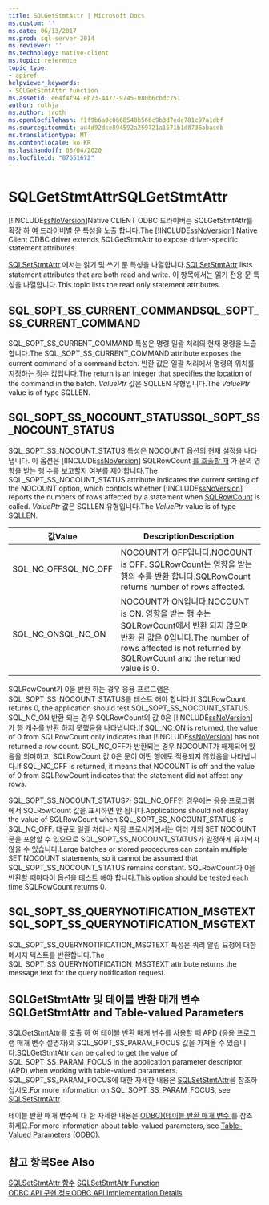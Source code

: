 ```yaml
---
title: SQLGetStmtAttr | Microsoft Docs
ms.custom: ''
ms.date: 06/13/2017
ms.prod: sql-server-2014
ms.reviewer: ''
ms.technology: native-client
ms.topic: reference
topic_type:
- apiref
helpviewer_keywords:
- SQLGetStmtAttr function
ms.assetid: e64f4f94-eb73-4477-9745-080b6cbdc751
author: rothja
ms.author: jroth
ms.openlocfilehash: f1f9b6a0c0668540b566c9b3d7ede781c97a1dbf
ms.sourcegitcommit: ad4d92dce894592a259721a1571b1d8736abacdb
ms.translationtype: MT
ms.contentlocale: ko-KR
ms.lasthandoff: 08/04/2020
ms.locfileid: "87651672"
---
```

# <a name="sqlgetstmtattr"></a><span data-ttu-id="c09e8-102">SQLGetStmtAttr</span><span class="sxs-lookup"><span data-stu-id="c09e8-102">SQLGetStmtAttr</span></span>
  <span data-ttu-id="c09e8-103">[!INCLUDE[ssNoVersion](../../includes/ssnoversion-md.md)]Native CLIENT ODBC 드라이버는 SQLGetStmtAttr를 확장 하 여 드라이버별 문 특성을 노출 합니다.</span><span class="sxs-lookup"><span data-stu-id="c09e8-103">The [!INCLUDE[ssNoVersion](../../includes/ssnoversion-md.md)] Native Client ODBC driver extends SQLGetStmtAttr to expose driver-specific statement attributes.</span></span>  
  
 <span data-ttu-id="c09e8-104">[SQLSetStmtAttr](sqlsetstmtattr.md) 에서는 읽기 및 쓰기 문 특성을 나열합니다.</span><span class="sxs-lookup"><span data-stu-id="c09e8-104">[SQLSetStmtAttr](sqlsetstmtattr.md) lists statement attributes that are both read and write.</span></span> <span data-ttu-id="c09e8-105">이 항목에서는 읽기 전용 문 특성을 나열합니다.</span><span class="sxs-lookup"><span data-stu-id="c09e8-105">This topic lists the read only statement attributes.</span></span>  
  
## <a name="sql_sopt_ss_current_command"></a><span data-ttu-id="c09e8-106">SQL_SOPT_SS_CURRENT_COMMAND</span><span class="sxs-lookup"><span data-stu-id="c09e8-106">SQL_SOPT_SS_CURRENT_COMMAND</span></span>  
 <span data-ttu-id="c09e8-107">SQL_SOPT_SS_CURRENT_COMMAND 특성은 명령 일괄 처리의 현재 명령을 노출합니다.</span><span class="sxs-lookup"><span data-stu-id="c09e8-107">The SQL_SOPT_SS_CURRENT_COMMAND attribute exposes the current command of a command batch.</span></span> <span data-ttu-id="c09e8-108">반환 값은 일괄 처리에서 명령의 위치를 지정하는 정수 값입니다.</span><span class="sxs-lookup"><span data-stu-id="c09e8-108">The return is an integer that specifies the location of the command in the batch.</span></span> <span data-ttu-id="c09e8-109">*ValuePtr* 값은 SQLLEN 유형입니다.</span><span class="sxs-lookup"><span data-stu-id="c09e8-109">The *ValuePtr* value is of type SQLLEN.</span></span>  
  
## <a name="sql_sopt_ss_nocount_status"></a><span data-ttu-id="c09e8-110">SQL_SOPT_SS_NOCOUNT_STATUS</span><span class="sxs-lookup"><span data-stu-id="c09e8-110">SQL_SOPT_SS_NOCOUNT_STATUS</span></span>  
 <span data-ttu-id="c09e8-111">SQL_SOPT_SS_NOCOUNT_STATUS 특성은 NOCOUNT 옵션의 현재 설정을 나타냅니다. 이 옵션은 [!INCLUDE[ssNoVersion](../../includes/ssnoversion-md.md)] SQLRowCount [를 호출할 때](sqlrowcount.md) 가 문의 영향을 받는 행 수를 보고할지 여부를 제어합니다.</span><span class="sxs-lookup"><span data-stu-id="c09e8-111">The SQL_SOPT_SS_NOCOUNT_STATUS attribute indicates the current setting of the NOCOUNT option, which controls whether [!INCLUDE[ssNoVersion](../../includes/ssnoversion-md.md)] reports the numbers of rows affected by a statement when [SQLRowCount](sqlrowcount.md) is called.</span></span> <span data-ttu-id="c09e8-112">*ValuePtr* 값은 SQLLEN 유형입니다.</span><span class="sxs-lookup"><span data-stu-id="c09e8-112">The *ValuePtr* value is of type SQLLEN.</span></span>  
  
|<span data-ttu-id="c09e8-113">값</span><span class="sxs-lookup"><span data-stu-id="c09e8-113">Value</span></span>|<span data-ttu-id="c09e8-114">Description</span><span class="sxs-lookup"><span data-stu-id="c09e8-114">Description</span></span>|  
|-----------|-----------------|  
|<span data-ttu-id="c09e8-115">SQL_NC_OFF</span><span class="sxs-lookup"><span data-stu-id="c09e8-115">SQL_NC_OFF</span></span>|<span data-ttu-id="c09e8-116">NOCOUNT가 OFF입니다.</span><span class="sxs-lookup"><span data-stu-id="c09e8-116">NOCOUNT is OFF.</span></span> <span data-ttu-id="c09e8-117">SQLRowCount는 영향을 받는 행의 수를 반환 합니다.</span><span class="sxs-lookup"><span data-stu-id="c09e8-117">SQLRowCount returns number of rows affected.</span></span>|  
|<span data-ttu-id="c09e8-118">SQL_NC_ON</span><span class="sxs-lookup"><span data-stu-id="c09e8-118">SQL_NC_ON</span></span>|<span data-ttu-id="c09e8-119">NOCOUNT가 ON입니다.</span><span class="sxs-lookup"><span data-stu-id="c09e8-119">NOCOUNT is ON.</span></span> <span data-ttu-id="c09e8-120">영향을 받는 행 수는 SQLRowCount에서 반환 되지 않으며 반환 된 값은 0입니다.</span><span class="sxs-lookup"><span data-stu-id="c09e8-120">The number of rows affected is not returned by SQLRowCount and the returned value is 0.</span></span>|  
  
 <span data-ttu-id="c09e8-121">SQLRowCount가 0을 반환 하는 경우 응용 프로그램은 SQL_SOPT_SS_NOCOUNT_STATUS를 테스트 해야 합니다.</span><span class="sxs-lookup"><span data-stu-id="c09e8-121">If SQLRowCount returns 0, the application should test SQL_SOPT_SS_NOCOUNT_STATUS.</span></span> <span data-ttu-id="c09e8-122">SQL_NC_ON 반환 되는 경우 SQLRowCount의 값 0은 [!INCLUDE[ssNoVersion](../../includes/ssnoversion-md.md)] 가 행 개수를 반환 하지 못했음을 나타냅니다.</span><span class="sxs-lookup"><span data-stu-id="c09e8-122">If SQL_NC_ON is returned, the value of 0 from SQLRowCount only indicates that [!INCLUDE[ssNoVersion](../../includes/ssnoversion-md.md)] has not returned a row count.</span></span> <span data-ttu-id="c09e8-123">SQL_NC_OFF가 반환되는 경우 NOCOUNT가 해제되어 있음을 의미하고, SQLRowCount 값 0은 문이 어떤 행에도 적용되지 않았음을 나타냅니다.</span><span class="sxs-lookup"><span data-stu-id="c09e8-123">If SQL_NC_OFF is returned, it means that NOCOUNT is off and the value of 0 from SQLRowCount indicates that the statement did not affect any rows.</span></span>  
  
 <span data-ttu-id="c09e8-124">SQL_SOPT_SS_NOCOUNT_STATUS가 SQL_NC_OFF인 경우에는 응용 프로그램에서 SQLRowCount 값을 표시하면 안 됩니다.</span><span class="sxs-lookup"><span data-stu-id="c09e8-124">Applications should not display the value of SQLRowCount when SQL_SOPT_SS_NOCOUNT_STATUS is SQL_NC_OFF.</span></span> <span data-ttu-id="c09e8-125">대규모 일괄 처리나 저장 프로시저에서는 여러 개의 SET NOCOUNT 문을 포함할 수 있으므로 SQL_SOPT_SS_NOCOUNT_STATUS가 일정하게 유지되지 않을 수 있습니다.</span><span class="sxs-lookup"><span data-stu-id="c09e8-125">Large batches or stored procedures can contain multiple SET NOCOUNT statements, so it cannot be assumed that SQL_SOPT_SS_NOCOUNT_STATUS remains constant.</span></span> <span data-ttu-id="c09e8-126">SQLRowCount가 0을 반환할 때마다이 옵션을 테스트 해야 합니다.</span><span class="sxs-lookup"><span data-stu-id="c09e8-126">This option should be tested each time SQLRowCount returns 0.</span></span>  
  
## <a name="sql_sopt_ss_querynotification_msgtext"></a><span data-ttu-id="c09e8-127">SQL_SOPT_SS_QUERYNOTIFICATION_MSGTEXT</span><span class="sxs-lookup"><span data-stu-id="c09e8-127">SQL_SOPT_SS_QUERYNOTIFICATION_MSGTEXT</span></span>  
 <span data-ttu-id="c09e8-128">SQL_SOPT_SS_QUERYNOTIFICATION_MSGTEXT 특성은 쿼리 알림 요청에 대한 메시지 텍스트를 반환합니다.</span><span class="sxs-lookup"><span data-stu-id="c09e8-128">The SQL_SOPT_SS_QUERYNOTIFICATION_MSGTEXT attribute returns the message text for the query notification request.</span></span>  
  
## <a name="sqlgetstmtattr-and-table-valued-parameters"></a><span data-ttu-id="c09e8-129">SQLGetStmtAttr 및 테이블 반환 매개 변수</span><span class="sxs-lookup"><span data-stu-id="c09e8-129">SQLGetStmtAttr and Table-valued Parameters</span></span>  
 <span data-ttu-id="c09e8-130">SQLGetStmtAttr를 호출 하 여 테이블 반환 매개 변수를 사용할 때 APD (응용 프로그램 매개 변수 설명자)의 SQL_SOPT_SS_PARAM_FOCUS 값을 가져올 수 있습니다.</span><span class="sxs-lookup"><span data-stu-id="c09e8-130">SQLGetStmtAttr can be called to get the value of SQL_SOPT_SS_PARAM_FOCUS in the application parameter descriptor (APD) when working with table-valued parameters.</span></span> <span data-ttu-id="c09e8-131">SQL_SOPT_SS_PARAM_FOCUS에 대한 자세한 내용은 [SQLSetStmtAttr](sqlsetstmtattr.md)을 참조하십시오.</span><span class="sxs-lookup"><span data-stu-id="c09e8-131">For more information on SQL_SOPT_SS_PARAM_FOCUS, see [SQLSetStmtAttr](sqlsetstmtattr.md).</span></span>  
  
 <span data-ttu-id="c09e8-132">테이블 반환 매개 변수에 대 한 자세한 내용은 [ODBC&#41;&#40;테이블 반환 매개 변수 ](../native-client-odbc-table-valued-parameters/table-valued-parameters-odbc.md)를 참조 하세요.</span><span class="sxs-lookup"><span data-stu-id="c09e8-132">For more information about table-valued parameters, see [Table-Valued Parameters &#40;ODBC&#41;](../native-client-odbc-table-valued-parameters/table-valued-parameters-odbc.md).</span></span>  
  
## <a name="see-also"></a><span data-ttu-id="c09e8-133">참고 항목</span><span class="sxs-lookup"><span data-stu-id="c09e8-133">See Also</span></span>  
 <span data-ttu-id="c09e8-134">[SQLSetStmtAttr 함수](https://go.microsoft.com/fwlink/?LinkId=59370) </span><span class="sxs-lookup"><span data-stu-id="c09e8-134">[SQLSetStmtAttr Function](https://go.microsoft.com/fwlink/?LinkId=59370) </span></span>  
 [<span data-ttu-id="c09e8-135">ODBC API 구현 정보</span><span class="sxs-lookup"><span data-stu-id="c09e8-135">ODBC API Implementation Details</span></span>](odbc-api-implementation-details.md)  
  
  

